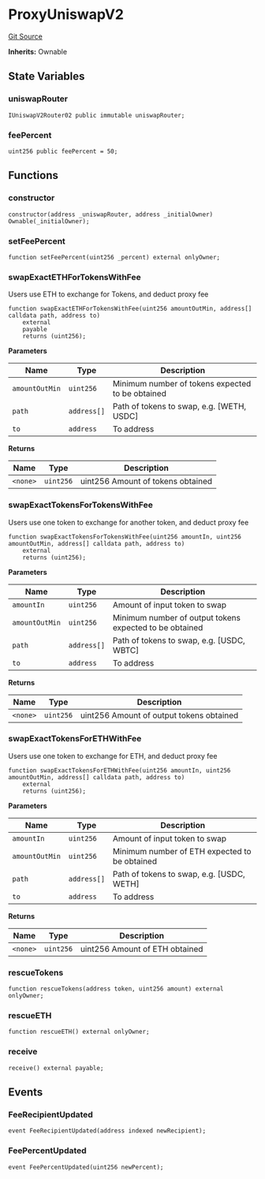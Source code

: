 # ProxyUniswapV2
[Git Source](https://github.com/EthanOK/swap-token/blob/a325d2d1a567d66af0e4cebf776dc8dd9b1a5d51/src/ProxyUniswapV2.sol)

**Inherits:**
Ownable


## State Variables
### uniswapRouter

```solidity
IUniswapV2Router02 public immutable uniswapRouter;
```


### feePercent

```solidity
uint256 public feePercent = 50;
```


## Functions
### constructor


```solidity
constructor(address _uniswapRouter, address _initialOwner) Ownable(_initialOwner);
```

### setFeePercent


```solidity
function setFeePercent(uint256 _percent) external onlyOwner;
```

### swapExactETHForTokensWithFee

Users use ETH to exchange for Tokens, and deduct proxy fee


```solidity
function swapExactETHForTokensWithFee(uint256 amountOutMin, address[] calldata path, address to)
    external
    payable
    returns (uint256);
```
**Parameters**

|Name|Type|Description|
|----|----|-----------|
|`amountOutMin`|`uint256`| Minimum number of tokens expected to be obtained|
|`path`|`address[]`| Path of tokens to swap, e.g. [WETH, USDC]|
|`to`|`address`|To address|

**Returns**

|Name|Type|Description|
|----|----|-----------|
|`<none>`|`uint256`|uint256 Amount of tokens obtained|


### swapExactTokensForTokensWithFee

Users use one token to exchange for another token, and deduct proxy fee


```solidity
function swapExactTokensForTokensWithFee(uint256 amountIn, uint256 amountOutMin, address[] calldata path, address to)
    external
    returns (uint256);
```
**Parameters**

|Name|Type|Description|
|----|----|-----------|
|`amountIn`|`uint256`| Amount of input token to swap|
|`amountOutMin`|`uint256`| Minimum number of output tokens expected to be obtained|
|`path`|`address[]`| Path of tokens to swap, e.g. [USDC, WBTC]|
|`to`|`address`| To address|

**Returns**

|Name|Type|Description|
|----|----|-----------|
|`<none>`|`uint256`|uint256 Amount of output tokens obtained|


### swapExactTokensForETHWithFee

Users use one token to exchange for ETH, and deduct proxy fee


```solidity
function swapExactTokensForETHWithFee(uint256 amountIn, uint256 amountOutMin, address[] calldata path, address to)
    external
    returns (uint256);
```
**Parameters**

|Name|Type|Description|
|----|----|-----------|
|`amountIn`|`uint256`| Amount of input token to swap|
|`amountOutMin`|`uint256`| Minimum number of ETH expected to be obtained|
|`path`|`address[]`| Path of tokens to swap, e.g. [USDC, WETH]|
|`to`|`address`| To address|

**Returns**

|Name|Type|Description|
|----|----|-----------|
|`<none>`|`uint256`|uint256 Amount of ETH obtained|


### rescueTokens


```solidity
function rescueTokens(address token, uint256 amount) external onlyOwner;
```

### rescueETH


```solidity
function rescueETH() external onlyOwner;
```

### receive


```solidity
receive() external payable;
```

## Events
### FeeRecipientUpdated

```solidity
event FeeRecipientUpdated(address indexed newRecipient);
```

### FeePercentUpdated

```solidity
event FeePercentUpdated(uint256 newPercent);
```


